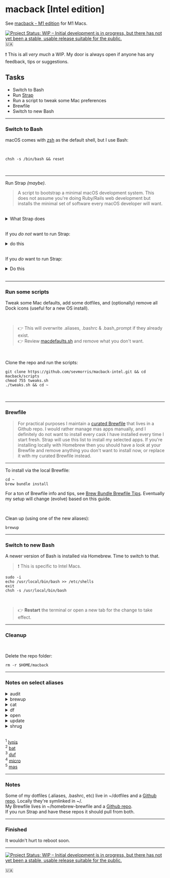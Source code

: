 # macback [Intel edition]

See [macback - M1 edition](https://github.com/sevmorris/macback-m1) for M1 Macs.

[![Project Status: WIP – Initial development is in progress, but there has not yet been a stable, usable release suitable for the public.](https://www.repostatus.org/badges/latest/wip.svg)](https://www.repostatus.org/#wip)<br>
:ukraine:

:exclamation: This is all _very much_ a WIP. My door is always open if anyone has any feedback, tips or suggestions.

## Tasks

- Switch to Bash
- Run [Strap](https://github.com/MikeMcQuaid/strap)
- Run a script to tweak some Mac preferences
- Brewfile
- Switch to new Bash

---
### Switch to Bash

  macOS comes with [zsh](https://support.apple.com/en-us/HT208050) as the default shell, but I use Bash:

  <br>

  ```
  chsh -s /bin/bash && reset
  ```

<br>

---
Run Strap *(maybe)*.

> A script to bootstrap a minimal macOS development system. This does not assume you're doing Ruby/Rails
> web development but installs the minimal set of software every macOS developer will want.

<br>

<details>
  <summary>What Strap does</summary>

<br>

- Disables Java in Safari (for better security)
- Enables the macOS screensaver password immediately (for better security)
- Enables the macOS application firewall (for better security)
- Adds a Found this computer? message to the login screen (for machine recovery)
- Enables full-disk encryption and saves the FileVault Recovery Key to the Desktop (for better security)
- Installs the Xcode Command Line Tools (for compilers and Unix tools)
- Agree to the Xcode license (for using compilers without prompts)
- Installs Homebrew (for installing command-line software)
- Installs Homebrew Bundle (for bundler-like Brewfile support)
- Installs Homebrew Services (for managing Homebrew-installed services)
- Installs Homebrew Cask (for installing graphical software)
- Installs the latest macOS software updates (for better security)
- Installs dotfiles from a user's https://github.com/username/dotfiles repository. If they exist and are executable: runs script/setup to configure the dotfiles and script/strap-after-setup after setting up everything else.
- Installs software from a user's Brewfile in their https://github.com/username/homebrew-brewfile repository or .Brewfile in their home directory.
- A simple web application to set Git's name, email and GitHub token (needs authorised on any organisations you wish to access)
- Idempotent

</details>

<br>

If you _do not_ want to run Strap:

<details>
  <summary>do this</summary>

---
Install [Homebrew](https://brew.sh/):


```
/bin/bash -c "$(curl -fsSL https://raw.githubusercontent.com/Homebrew/install/HEAD/install.sh)"
```

<br>

Install Xcode Command Line Tools:


```
xcode-select --install
```

</details>

<br>

If you _do_ want to run Strap:

<details>
  <summary>Do this</summary>

---

```
git clone https://github.com/MikeMcQuaid/strap
cd strap
bash bin/strap.sh
```

Alternatively, you can run [Strap in a browser](https://macos-strap.herokuapp.com/).

</details>

<br>

---
### Run some scripts

Tweak some Mac defaults, add some dotfiles, and (optionally) remove all Dock icons (useful for a new OS install).

<br>

> :point_right: This will overwrite .aliases, .bashrc & .bash_prompt if they already exist.<br>
> :point_right: Review [macdefaults.sh](scripts/macdefaults.sh) and remove what you don't want.

<br>

Clone the repo and run the scripts:

```
git clone https://github.com/sevmorris/macback-intel.git && cd macback/scripts
chmod 755 tweaks.sh
./tweaks.sh && cd ~
```

<br>

---
### Brewfile

> For practical purposes I maintain a [curated Brewfile](https://github.com/sevmorris/homebrew-brewfile.git) that lives in a Github repo. I would rather manage mas apps manually, and I definitely do not want to install every cask I have installed every time I start fresh. Strap will use this list to install my selected apps. If you're installing locally with Homebrew then you should have a look at your Brewfile and remove anything you don't want to install now, or replace it with my curated Brewfile instead.

---
To install via the local Brewfile:

```
cd ~
brew bundle install
```

For a ton of Brewfile info and tips, see [Brew Bundle Brewfile Tips](https://gist.github.com/ChristopherA/a579274536aab36ea9966f301ff14f3f). Eventually my setup will change (evolve) based on this guide.

<br>

Clean up (using one of the new aliases):

```
brewup
```

---
### Switch to new Bash

A newer version of Bash is installed via Homebrew. Time to switch to that.

> :exclamation: This is specific to Intel Macs.

```
sudo -i
echo /usr/local/bin/bash >> /etc/shells
exit
chsh -s /usr/local/bin/bash
```

<br>

> :point_right: **Restart** the terminal or open a new tab for the change to take effect.


---
### Cleanup

<br>

Delete the repo folder:

```
rm -r $HOME/macback
```


---
### Notes on select aliases

<details>
  <summary>audit</summary>
  <br>
  Runs a system audit using security and system auditing tool Lynis <sup>1</sup>.

</details>


<details>
  <summary>brewup</summary>
  <br>
  Updates, upgrades & cleans up Homebrew.

</details>


<details>
  <summary>cat</summary>
  <br>
  Opens a file with cat clone bat <sup>2</sup>.

</details>


<details>
  <summary>df</summary>
  <br>
  Gives an overview of the filesystem disk space usage using Disk Usage/Free utility (duf) <sup>3</sup> instead of df.

</details>


<details>
  <summary>open</summary>
  <br>
  Opens file for editing in the text editor micro <sup>4</sup> .  

</details>


<details>
  <summary>update</summary>
  <br>
  Gets macOS Software Updates (using mas <sup>5</sup>), and updates installed Ruby gems, npm, and their installed packages.

</details>


<details>
  <summary>shrug</summary>
  <br>
  Copies ¯\_(ツ)_/¯ to the clipboard

</details>

<br>

<sup>1</sup> [lynis](https://formulae.brew.sh/formula/lynis#default)<br>
<sup>2</sup> [bat](https://formulae.brew.sh/formula/bat#default)<br>
<sup>3</sup> [duf](https://formulae.brew.sh/formula/duf#default)<br>
<sup>4</sup> [micro](https://formulae.brew.sh/formula/micro#default)<br>
<sup>5</sup> [mas](https://formulae.brew.sh/formula/mas#default)


---
### Notes

Some of my dotfiles (.aliases, .bashrc, etc) live in ~/dotfiles and a [Github repo](https://github.com/sevmorris/dotfiles.git). Locally they're symlinked in ~/.<br>
My Brewfile lives in ~/homebrew-brewfile  and a [Github repo](https://github.com/sevmorris/homebrew-brewfile.git).<br>
If you run Strap and have these repos it should pull from both.


---
### Finished

It wouldn't hurt to reboot soon.

---
[![Project Status: WIP – Initial development is in progress, but there has not yet been a stable, usable release suitable for the public.](https://www.repostatus.org/badges/latest/wip.svg)](https://www.repostatus.org/#wip)

:ukraine:
